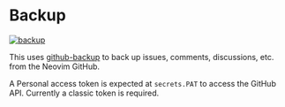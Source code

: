 # Backup

[![backup](https://github.com/neovim/backup/actions/workflows/backup.yml/badge.svg)](https://github.com/neovim/backup/actions/workflows/backup.yml)

This uses [github-backup](https://pypi.org/project/github-backup/) to back up issues, comments, discussions, etc. from the Neovim GitHub.

A Personal access token is expected at `secrets.PAT` to access the GitHub API. Currently a classic token is required.
